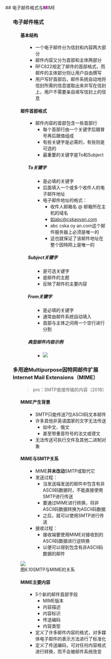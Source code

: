 <div style="float: left; width: 64%; padding: 1%;">
## 电子邮件格式与<b><span style="color: purple;">M</span></b>IME  

<ul>

### 电子邮件格式  

<ul>

#### 基本结构

<ul>

- 一个电子邮件分为信封和内容两大部分
- 邮件内容又分为首部和主体两部分
- RFC822规定了邮件的首部格式，而邮件的主体部分则让用户自由撰写
- 用户写好首部后，邮件系统自动地将信封所需的信息提取出来并写在信封上，用户不需要亲自填写信封上的信息

</ul>

#### 邮件首部格式

<ul>

- 邮件内容的首部包含一些首部行
  - 每个首部行由一个关键字后跟冒号再后跟值组成
  - 有些关键字是必需的，有些则是可选的
  - 最重要的关键字是To和Subject

##### To关键字

<ul>

- 是必填的关键字
- 后面填入一个或多个收件人的电子邮件地址
- 电子邮件地址的格式：
  - 收件人邮箱名 $@$ 邮箱所在主机的域名
  - 如abc@cskaoyan.com
  - abc cska oy an.com这个邮件服务器上必须是唯一的
  - 这也就保证了该邮件地址在整个因特网上是唯一的

</ul>

##### Subject关键字

<ul>

- 是可选关键字
- 是邮件的主题
- 反映了邮件的主要内容

</ul>

##### From关键字

<ul>

- 是必填的关键字
- 通常由邮件系统自动填入
- 首部与主体之间用一个空行进行分割

</ul>

##### 典型邮件内容示例

<ul>

- ![](https://cdn-mineru.openxlab.org.cn/model-mineru/prod/ad6c7d88b4818d5ccfd48b3f5f46a9fdfe4b14571fa005e2fce9eb9bd53a5b58.jpg)  

</ul>
</ul>
</ul>

### 多用途**M**ultipurpose因特网邮件扩展**I**nternet **M**ail **E**xtensions（MIME）  

<ul>

>pro：SMTP直接传输的内容（2018）  

#### MIME产生背景

<ul>

- SMTP只能传送7位ASCII码文本邮件
- 许多其他非英语国家的文字无法传送
  - 如中文、俄文
  - 甚至带重音符号的法文或德文
- 无法传送可执行文件及其他二进制对象

</ul>

#### MIME与SMTP关系

<ul>

- MIME**并未改动**SMTP或取代它
- 发送过程：
  - 当发送端发送的邮件中包含有非ASCII码数据时，不能直接使用SMTP进行传送
  - 要通过MIME进行转换，将非ASCII码数据转换为ASCII码数据
  - 之后，就可以使用SMTP进行传送
- 接收过程：
  - 接收端要使用MIME对接收到的ASCII码数据进行逆转换
  - 以便可以得到包含有非ASCII码数据的邮件

</ul>

![](https://cdn-mineru.openxlab.org.cn/model-mineru/prod/b50f6aad5d70911c62bdd8542a01a0e00833e19a2ac698dac6e472b48a6ca867.jpg)  
图6.10SMTP与MIME的关系  

#### MIME主要内容

<ul>

- 5个新的邮件首部字段
  - MIME版本
  - 内容描述
  - 内容标识
  - 传送编码
  - 内容类型
- 定义了许多邮件内容的格式，对多媒体电子邮件的表示方法进行了标准化
- 定义了传送编码，可对任何内容格式进行转换，而不会被邮件系统改变

</ul>
</ul>
</ul>

</div>
<div style="float: right; width: 26%; padding: 1%;">

</div>
<div style="clear: both;"></div>
